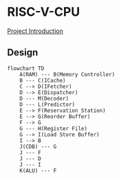 # RISC-V-CPU

[Project Introduction](https://github.com/ACMClassCourse-2022/RISC-V-CPU-2023)

## Design

```mermaid
flowchart TD
    A(RAM) --- B(Memory Controller)
    B --- C(ICache)
    C --> D(IFetcher)
    D --> E(Dispatcher)
    D --- M(Decoder)
    D --- L(Predictor)
    E --> F(Reservation Station)
    E --> G(Reorder Buffer)
    F --> G
    G --- H(Register File)
    G --> I(Load Store Buffer)
    I --> B
    J(CDB) --- G
    J --- F 
    J --- D 
    J --- I
    K(ALU) --- F
```
